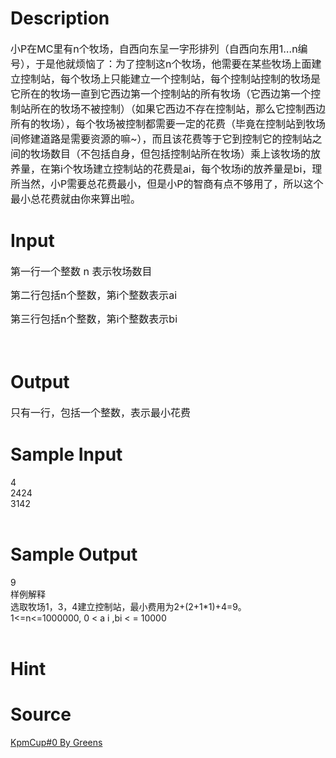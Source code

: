 
# Description

<div class="content"><p><span style="font-size: medium;">小P在MC里有n个牧场，自西向东呈一字形排列（自西向东用1…n编号），于是他就烦恼了：为了控制这n个牧场，他需要在某些牧场上面建立控制站，每个牧场上只能建立一个控制站，每个控制站控制的牧场是它所在的牧场一直到它西边第一个控制站的所有牧场（它西边第一个控制站所在的牧场不被控制）（如果它西边不存在控制站，那么它控制西边所有的牧场），每个牧场被控制都需要一定的花费（毕竟在控制站到牧场间修建道路是需要资源的嘛~），而且该花费等于它到控制它的控制站之间的牧场数目（不包括自身，但包括控制站所在牧场）乘上该牧场的放养量，在第i个牧场建立控制站的花费是ai，每个牧场i的放养量是bi，理所当然，小P需要总花费最小，但是小P的智商有点不够用了，所以这个最小总花费就由你来算出啦。</span></p>
<p></p></div>

# Input

<div class="content"><p><span style="font-size: medium">第一行一个整数 n 表示牧场数目</span></p>
<p><span style="font-size: medium">第二行包括n个整数，第i个整数表示ai</span></p>
<p><span style="font-size: medium">第三行包括n个整数，第i个整数表示bi</span></p>
<p><span style="font-size: medium"> </span></p></div>

# Output

<div class="content"><p><span style="font-size: medium">只有一行，包括一个整数，表示最小花费</span></p>
<p></p></div>

# Sample Input

<div class="content"><span class="sampledata">4<br/>
2424<br/>
3142<br/>
<br/>
</span></div>

# Sample Output

<div class="content"><span class="sampledata">9<br/>
 样例解释<br/>
选取牧场1，3，4建立控制站，最小费用为2+(2+1*1)+4=9。<br/>
1&lt;=n&lt;=1000000, 0 &lt; a i ,bi &lt; = 10000<br/>
<br/>
</span></div>

# Hint

<div class="content"><p></p></div>

# Source

<div class="content"><p><a href="problemset.php?search=KpmCup#0 By Greens">KpmCup#0 By Greens</a></p></div>

